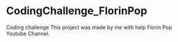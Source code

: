 # CodingChallenge_FlorinPop
Coding challenge
This project was made by me with help Florin Pop Youtube Channel.

